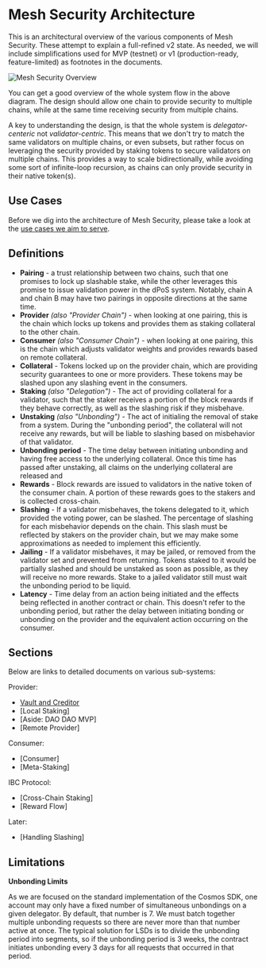# Mesh Security Architecture

This is an architectural overview of the various components of Mesh Security.
These attempt to explain a full-refined v2 state. As needed, we will include
simplifications used for MVP (testnet) or v1 (production-ready, feature-limited)
as footnotes in the documents.

![Mesh Security Overview](./MeshSecurity.png)

You can get a good overview of the whole system flow in the above diagram. 
The design should allow one chain to provide security to multiple chains, while
at the same time receiving security from multiple chains. 

A key to understanding the design, is that the whole system is _delegator-centeric_ 
not _validator-centric_. This means that we don't try to match the same validators on
multiple chains, or even subsets, but rather focus on leveraging the security
provided by staking tokens to secure validators on multiple chains.  This provides a way to
scale bidirectionally, while avoiding some sort of infinite-loop recursion, as
chains can only provide security in their native token(s).

## Use Cases

Before we dig into the architecture of Mesh Security, please take a look at
the [use cases we aim to serve](./UseCases.md).

## Definitions

* **Pairing** - a trust relationship between two chains, such that one promises to lock up slashable
  stake, while the other leverages this promise to issue validation power in the dPoS system.
  Notably, chain A and chain B may have two pairings in opposite directions at the same time.
* **Provider** _(also "Provider Chain")_ - when looking at one pairing, this is the chain which 
  locks up tokens and provides them as staking collateral to the other chain. 
* **Consumer** _(also "Consumer Chain")_ - when looking at one pairing, this is the chain which
  adjusts validator weights and provides rewards based on remote collateral.
* **Collateral** - Tokens locked up on the provider chain, which are providing security
  guarantees to one or more providers. These tokens may be slashed upon any slashing event
  in the consumers.
* **Staking** _(also "Delegation")_ - The act of providing collateral for a validator, such that the
  staker receives a portion of the block rewards if they behave correctly, as well as the slashing risk
  if they misbehave.
* **Unstaking** _(also "Unbonding")_ - The act of initialing the removal of stake from a system. During
  the "unbonding period", the collateral will not receive any rewards, but will be liable to slashing
  based on misbehavior of that validator.
* **Unbonding period** - The time delay between initiating unbonding and having free access to the
  underlying collateral. Once this time has passed after unstaking, all claims on the underlying
  collateral are released and 
* **Rewards** - Block rewards are issued to validators in the native token of the consumer chain.
  A portion of these rewards goes to the stakers and is collected cross-chain.
* **Slashing** - If a validator misbehaves, the tokens delegated to it, which provided the
  voting power, can be slashed. The percentage of slashing for each misbehavior depends on the chain.
  This slash must be reflected by stakers on the provider chain, but we may make some approximations
  as needed to implement this efficiently.
* **Jailing** - If a validator misbehaves, it may be jailed, or removed from the validator set and
  prevented from returning. Tokens staked to it would be partially slashed and should be unstaked
  as soon as possible, as they will receive no more rewards. Stake to a jailed validator still must
  wait the unbonding period to be liquid.
* **Latency** - Time delay from an action being initiated and the effects being reflected in
  another contract or chain. This doesn't refer to the unbonding period, but rather the delay between
  initiating bonding or unbonding on the provider and the equivalent action occurring on the consumer. 

## Sections

Below are links to detailed documents on various sub-systems:

Provider:
  * [Vault and Creditor](./Vault.md)
  * [Local Staking]
  * [Aside: DAO DAO MVP]
  * [Remote Provider]

Consumer:
  * [Consumer]
  * [Meta-Staking]

IBC Protocol:
  * [Cross-Chain Staking]
  * [Reward Flow]

Later:
  * [Handling Slashing]

## Limitations

**Unbonding Limits**

As we are focused on the standard implementation of the Cosmos SDK, one account may only have
a fixed number of simultaneous unbondings on a given delegator. By default, that number is 7.
We must batch together multiple unbonding requests so there are never more than that number
active at once. The typical solution for LSDs is to divide the unbonding period into segments,
so if the unbonding period is 3 weeks, the contract initiates unbonding every 3 days for all
requests that occurred in that period.
